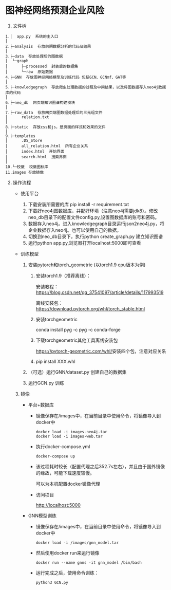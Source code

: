 # 图神经网络预测企业风险

1. 文件树

```
1.│  app.py  系统的主入口
│           
2.├─analysis  存放前期数据分析的代码及结果
│          
3.├─data  存放处理后的图数据
│  └─graph
│      ├─processed  封装后的数据集
│      └─raw  原始数据
4.├─GNN  存放图神经网络模型及训练代码 包括GCN、GCNmf、GAT等
│          
5.├─knowledgegraph  存放爬虫处理数据的过程及中间结果，以及将图数据存入neo4j数据库的代码
│          
6.├─neo_db  网页端知识图谱构建模块
│          
7.├─raw_data  存放网页端图数据处理后的三元组文件
│      relation.txt
│      
8.├─static  存放css和js，是页面的样式和效果的文件
│          
9.├─templates
│      .DS_Store
│      all_relation.html  所有企业关系
│      index.html  开始界面
│      search.html  搜索界面
│      
10.└─校徽  校徽图标库
11.images 存放镜像
```

2. 操作流程

   - 使用平台

     1. 下载安装所需要的库 pip install -r requirement.txt
     2. 下载好neo4j图数据库，并配好环境（注意neo4j需要jdk8）。修改neo_db目录下的配置文件config.py,设置图数据库的账号和密码。
     3. 数据存入neo4j。进入knowledgegraph目录运行json2neo4j.py，将企业数据存入neo4j。也可以使用自己的数据。
     4. 切换到neo_db目录下，执行python create_graph.py 建立知识图谱
     5. 运行python app.py,浏览器打开localhost:5000即可查看

   - 训练模型

     1. 安装pytorch和torch_geometric (以torch1.9 cpu版本为例)

        1. 安装torch1.9（推荐离线）：

           安装教程：https://blog.csdn.net/qq_37541097/article/details/117993519

           离线安装包：https://download.pytorch.org/whl/torch_stable.html

        2. 安装torchgeometric

            conda install pyg -c pyg -c conda-forge

        3. 下载torchgeometric其他工具离线安装包

            https://pytorch-geometric.com/whl/
            ​安装四个包，注意对应关系

        4. pip install XXX.whl

     2. （可选）运行GNN/dataset.py 创建自己的数据集

     3. 运行GCN.py 训练

        

   3. 镜像

      - 平台+数据库

        - 镜像保存在/images中，在当前目录中使用命令，将镜像导入到docker中

          ```shell
          docker load -i images-neo4j.tar
          docker load -i images-web.tar
          ```
        
        - 执行docker-compose.yml
        
          ```shell
          docker-compose up
          ```
        
        - 该过程耗时较长（配置代理之后352.7s左右），并且由于国外镜像的缘故，可能下载速度较慢。
        
          可以为本机配置docker镜像代理
        
        - 访问项目
        
          [http://localhost:5000](http://localhost:5000)
          
          
        
      
   
      - GNN模型训练
   
        - 镜像保存在/images中，在当前目录中使用命令，将镜像导入到docker中
      
          ```shell
          docker load -i /images/gnn_model.tar
          ```
   
        - 然后使用docker run来运行镜像
      
          ```shell
          docker run --name gnns -it gnn_model /bin/bash
          ```
   
        - 运行完成之后，使用命令训练：
      
          ```shell
          python3 GCN.py
          ```


​          

​        

​        
